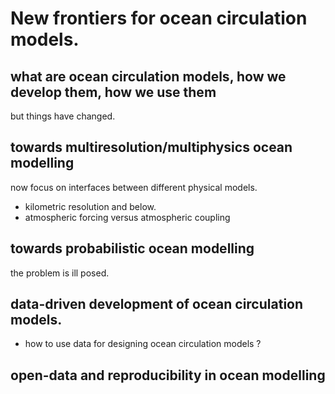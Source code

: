 # New frontiers for ocean circulation models. 


## what are ocean circulation models, how we develop them, how we use them

but things have changed. 

## towards multiresolution/multiphysics ocean modelling
 now focus on interfaces between different physical models. 

 - kilometric resolution and below. 
 - atmospheric forcing versus atmospheric coupling

## towards probabilistic ocean modelling
 the problem is ill posed. 

## data-driven development of ocean circulation models. 
 - how to use data for designing ocean circulation models ? 

## open-data and reproducibility in ocean modelling


